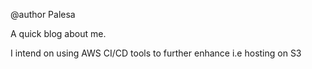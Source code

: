 @author Palesa

A quick blog about me. 

I intend on using AWS CI/CD tools to further enhance i.e hosting on S3

